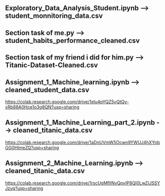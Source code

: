 ## Exploratory_Data_Analysis_Student.ipynb --> student_monnitoring_data.csv
## Section task of me.py --> student_habits_performance_cleaned.csv
## Section task of my friend i did for him.py --> Titanic-Dataset-Cleaned.csv

## Assignment_1_Machine_learning.ipynb --> cleaned_student_data.csv
https://colab.research.google.com/drive/1elu4pYQZ5vQtQy-xRb88A0Hce1o3g8QN?usp=sharing

## Assignment_1_Machine_Learning_part_2.ipynb --> cleaned_titanic_data.csv
https://colab.research.google.com/drive/1aDnUVmW5Ocwn9YWUJ4hXYnbGG0HlmeZQ?usp=sharing

## Assignment_2_Machine_Learning.ipynb --> cleaned_titanic_data.csv
https://colab.research.google.com/drive/1rscUgMflINvQpyIP8QI0LwZlJSSYJzyq?usp=sharing
